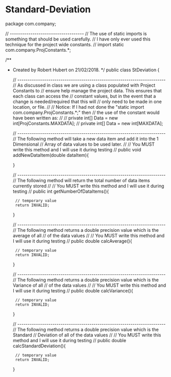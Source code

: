 # Standard-Deviation
package com.company;

// ---------*---------*---------*---------*
// The use of static imports is something that should be used carefully.
// I have only ever used this technique for the project wide constants.
//
        import static com.company.ProjConstants.*;

/**
 * Created by Robert Hubert on 21/02/2018.
 */
public class StDeviation {


    // ---------*---------*---------*---------*---------*---------*---------*---------*
    // As discussed in class we are using a class populated with Project Constants to
    // ensure help manage the project data. This ensures that each class can access the
    // constant values, but in the event that a change is needed/required that this will
    // only need to be made in one location, or file.
    //
    // Notice: If I had not done the "static import com.company.ProjConstants.*;" then
    //         the use of the constant would have been written as:
    //
    //         private int[] Data = new int[ProjConstants.MAXDATA];
    //
    private int[] Data = new int[MAXDATA];

    // ---------*---------*---------*---------*---------*---------*---------*---------*
    // The following method will take a new data item and add it into the 1 Dimensional
    // Array of data values to be used later.
    //
    // You MUST write this method and I will use it during testing
    //
    public void addNewDataItem(double dataItem){

    }

    // ---------*---------*---------*---------*---------*---------*---------*---------*
    // The following method will return the total number of data items currently stored
    //
    // You MUST write this method and I will use it during testing
    //
    public int getNumberOfDataItems(){

        // temporary value
        return INVALID;
    }

    // ---------*---------*---------*---------*---------*---------*---------*---------*
    // The following method returns a double precision value which is the average of all
    // of the data values
    //
    // You MUST write this method and I will use it during testing
    //
    public double calcAverage(){

        // temporary value
        return INVALID;
    }

    // ---------*---------*---------*---------*---------*---------*---------*---------*
    // The following method returns a double precision value which is the Variance of all
    // of the data values
    //
    // You MUST write this method and I will use it during testing
    //
    public double calcVariance(){

        // temporary value
        return INVALID;
    }


    // ---------*---------*---------*---------*---------*---------*---------*---------*
    // The following method returns a double precision value which is the Standard
    // Deviation of all of the data values
    //
    // You MUST write this method and I will use it during testing
    //
    public double calcStandardDeviation(){

        // temporary value
        return INVALID;
    }
